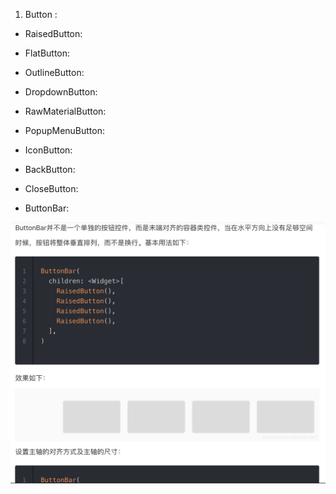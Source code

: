 1. Button :

+ RaisedButton: 

+ FlatButton:

+ OutlineButton:

+ DropdownButton:

+ RawMaterialButton:

+ PopupMenuButton:

+ IconButton: 

+ BackButton: 

+ CloseButton:

+ ButtonBar:

![avartar](../../../assets/ButtonBar.jpg)